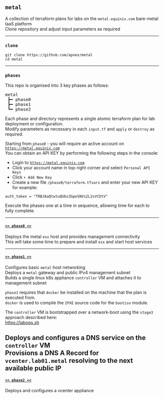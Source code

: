 ## `metal`
A collection of terraform plans for labs on the `metal.equinix.com` bare-metal IaaS platform  
Clone repository and adjust input parameters as required  

---

### `clone`
```
git clone https://github.com/apnex/metal
cd metal
```

---

### `phases`
This repo is organised into 3 key phases as follows:  

<pre>
metal
 &#x2523&#x2501 phase0
 &#x2523&#x2501 phase1
 &#x2517&#x2501 phase2
</pre>

Each phase and directory represents a single atomic terraform plan for lab deployment or configuration.  
Modify parameters as necessary in each `input.tf` and `apply` or `destroy` as required.

Starting from `phase0` - you will require an active account on [`https://metal.equinix.com`](https://metal.equinix.com)  
You can obtain an API KEY by performing the following steps in the console:  
- Login to [`https://metal.equinix.com`](https://metal.equinix.com)  
- Click your account name in top-right corner and select `Personal API Keys`  
- Click `+ Add New Key`  
- Create a new file `/phase0/terraform.tfvars` and enter your new API KEY for example:  
```
auth_token = "TRBJAaQtwtuQUbs3GpeSNVs2L2sVCDtV"
```

Execute the phases one at a time in sequence, allowing time for each to fully complete.  

---
#### [`>> phase0 <<`](phase0/README.md)
Deploys the metal `esx` host and provides management connectivity  
This will take some time to prepare and install `esx` and start host services  

---

#### [`>> phase1 <<`](phase1/README.md)
Configures basic `metal` host networking  
Deploys a `metal` gateway and public IPv4 management subnet  
Builds a single linux k8s appliance `controller` VM and attaches it to management subnet  

`phase1` requires that `docker` be installed on the machine that the plan is executed from.  
`docker` is used to compile the `IPXE` source code for the `bootiso` module.  

The `controller` VM is bootstrapped over a network-boot using the `stage3` approach described here:  
https://labops.sh  

Deploys and configures a DNS service on the `controller` VM  
Provisions a DNS A Record for `vcenter.lab01.metal` resolving to the next available public IP  
---

#### [`>> phase2 <<`](phase2/README.md)
Deploys and configures a vcenter appliance
